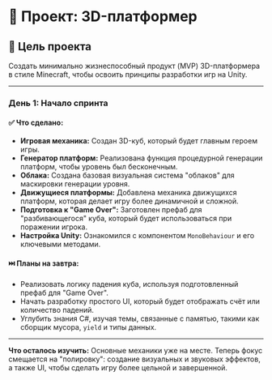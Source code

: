 # 🚀 Проект: 3D-платформер

## 🎯 Цель проекта
Создать минимально жизнеспособный продукт (MVP) 3D-платформера в стиле Minecraft, чтобы освоить принципы разработки игр на Unity.

---

### **День 1: Начало спринта**

#### ✅ Что сделано:
* **Игровая механика:** Создан 3D-куб, который будет главным героем игры.
* **Генератор платформ:** Реализована функция процедурной генерации платформ, чтобы уровень был бесконечным.
* **Облака:** Создана базовая визуальная система "облаков" для маскировки генерации уровня.
* **Движущиеся платформы:** Добавлена механика движущихся платформ, которая делает игру более динамичной и сложной.
* **Подготовка к "Game Over":** Заготовлен префаб для "разбивающегося" куба, который будет использоваться при поражении игрока.
* **Настройка Unity:** Ознакомился с компонентом `MonoBehaviour` и его ключевыми методами.

#### ⏭️ Планы на завтра:
* Реализовать логику падения куба, используя подготовленный префаб для "Game Over".
* Начать разработку простого UI, который будет отображать счёт или количество падений.
* Углубить знания C#, изучая темы, связанные с памятью, такими как сборщик мусора, `yield` и типы данных.

---
**Что осталось изучить:** Основные механики уже на месте. Теперь фокус смещается на "полировку": создание визуальных и звуковых эффектов, а также UI, чтобы сделать игру более цельной и завершенной.
